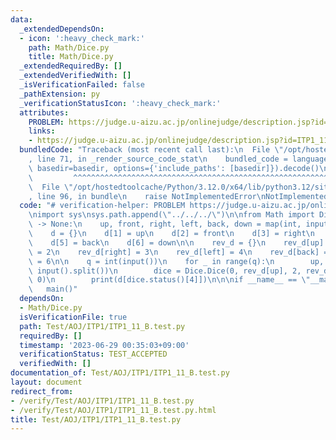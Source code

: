 ```yaml
---
data:
  _extendedDependsOn:
  - icon: ':heavy_check_mark:'
    path: Math/Dice.py
    title: Math/Dice.py
  _extendedRequiredBy: []
  _extendedVerifiedWith: []
  _isVerificationFailed: false
  _pathExtension: py
  _verificationStatusIcon: ':heavy_check_mark:'
  attributes:
    PROBLEM: https://judge.u-aizu.ac.jp/onlinejudge/description.jsp?id=ITP1_11_B&lang=ja
    links:
    - https://judge.u-aizu.ac.jp/onlinejudge/description.jsp?id=ITP1_11_B&lang=ja
  bundledCode: "Traceback (most recent call last):\n  File \"/opt/hostedtoolcache/Python/3.12.0/x64/lib/python3.12/site-packages/onlinejudge_verify/documentation/build.py\"\
    , line 71, in _render_source_code_stat\n    bundled_code = language.bundle(stat.path,\
    \ basedir=basedir, options={'include_paths': [basedir]}).decode()\n          \
    \         ^^^^^^^^^^^^^^^^^^^^^^^^^^^^^^^^^^^^^^^^^^^^^^^^^^^^^^^^^^^^^^^^^^^^^^^^^^^^^^^^^\n\
    \  File \"/opt/hostedtoolcache/Python/3.12.0/x64/lib/python3.12/site-packages/onlinejudge_verify/languages/python.py\"\
    , line 96, in bundle\n    raise NotImplementedError\nNotImplementedError\n"
  code: "# verification-helper: PROBLEM https://judge.u-aizu.ac.jp/onlinejudge/description.jsp?id=ITP1_11_B&lang=ja\n\
    \nimport sys\nsys.path.append(\"../../../\")\n\nfrom Math import Dice\n\ndef main()\
    \ -> None:\n    up, front, right, left, back, down = map(int, input().split())\n\
    \    d = {}\n    d[1] = up\n    d[2] = front\n    d[3] = right\n    d[4] = left\n\
    \    d[5] = back\n    d[6] = down\n\n    rev_d = {}\n    rev_d[up] = 1\n    rev_d[front]\
    \ = 2\n    rev_d[right] = 3\n    rev_d[left] = 4\n    rev_d[back] = 5\n    rev_d[down]\
    \ = 6\n\n    q = int(input())\n    for _ in range(q):\n        up, front = map(int,\
    \ input().split())\n        dice = Dice.Dice(0, rev_d[up], 2, rev_d[front], 0,\
    \ 0)\n        print(d[dice.status()[4]])\n\n\nif __name__ == \"__main__\":\n \
    \   main()"
  dependsOn:
  - Math/Dice.py
  isVerificationFile: true
  path: Test/AOJ/ITP1/ITP1_11_B.test.py
  requiredBy: []
  timestamp: '2023-06-29 00:35:03+09:00'
  verificationStatus: TEST_ACCEPTED
  verifiedWith: []
documentation_of: Test/AOJ/ITP1/ITP1_11_B.test.py
layout: document
redirect_from:
- /verify/Test/AOJ/ITP1/ITP1_11_B.test.py
- /verify/Test/AOJ/ITP1/ITP1_11_B.test.py.html
title: Test/AOJ/ITP1/ITP1_11_B.test.py
---
```

